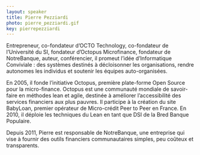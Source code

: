 ```yaml
---
layout: speaker
title: Pierre Pezziardi
photo: pierre_pezziardi.gif
key: pierrepezziardi
---
```


Entrepreneur, co-fondateur d’OCTO Technology, co-fondateur de l’Université du SI, fondateur d’Octopus Microfinance, fondateur de NotreBanque, auteur, conférencier, il promeut l’idée d’Informatique Conviviale : des systèmes destinés à décloisonner les organisations, rendre autonomes les individus et soutenir les équipes auto-organisées.

En 2005, il fonde l’initiative Octopus, première plate-forme Open Source pour la micro-finance. Octopus est une communauté mondiale de savoir-faire en méthodes lean et agile, destinée à améliorer l’accessibilité des services financiers aux plus pauvres. Il participe à la création du site BabyLoan, premier opérateur de Micro-crédit Peer to Peer en France. En 2010, il déploie les techniques du Lean en tant que DSI de la Bred Banque Populaire.

Depuis 2011, Pierre est responsable de NotreBanque, une entreprise qui vise à fournir des outils financiers communautaires simples, peu coûteux et transparents.
